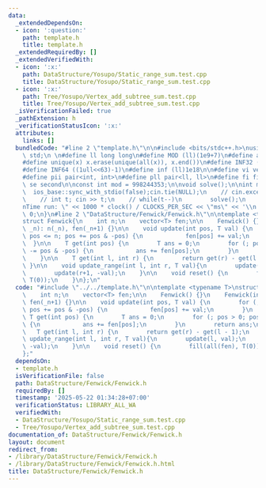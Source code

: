 ```yaml
---
data:
  _extendedDependsOn:
  - icon: ':question:'
    path: template.h
    title: template.h
  _extendedRequiredBy: []
  _extendedVerifiedWith:
  - icon: ':x:'
    path: DataStructure/Yosupo/Static_range_sum.test.cpp
    title: DataStructure/Yosupo/Static_range_sum.test.cpp
  - icon: ':x:'
    path: Tree/Yosupo/Vertex_add_subtree_sum.test.cpp
    title: Tree/Yosupo/Vertex_add_subtree_sum.test.cpp
  _isVerificationFailed: true
  _pathExtension: h
  _verificationStatusIcon: ':x:'
  attributes:
    links: []
  bundledCode: "#line 2 \"template.h\"\n\n#include <bits/stdc++.h>\nusing namespace\
    \ std;\n \n#define ll long long\n#define MOD (ll)(1e9+7)\n#define all(x) (x).begin(),(x).end()\n\
    #define unique(x) x.erase(unique(all(x)), x.end())\n#define INF32 ((1ull<<31)-1)\n\
    #define INF64 ((1ull<<63)-1)\n#define inf (ll)1e18\n\n#define vi vector<int>\n\
    #define pii pair<int, int>\n#define pll pair<ll, ll>\n#define fi first\n#define\
    \ se second\n\nconst int mod = 998244353;\n\nvoid solve();\n\nint main(){\n  \
    \  ios_base::sync_with_stdio(false);cin.tie(NULL);\n    // cin.exceptions(cin.failbit);\n\
    \    // int t; cin >> t;\n    // while(t--)\n        solve();\n    cerr << \"\\\
    nTime run: \" << 1000 * clock() / CLOCKS_PER_SEC << \"ms\" << '\\n';\n    return\
    \ 0;\n}\n#line 2 \"DataStructure/Fenwick/Fenwick.h\"\n\ntemplate <typename T>\n\
    struct Fenwick{\n    int n;\n    vector<T> fen;\n\n    Fenwick() {}\n    Fenwick(int\
    \ _n): n(_n), fen(_n+1) {}\n\n    void update(int pos, T val) {\n        for (;\
    \ pos <= n; pos += pos & -pos) {\n            fen[pos] += val;\n        }\n  \
    \  }\n\n    T get(int pos) {\n        T ans = 0;\n        for (; pos > 0; pos\
    \ -= pos & -pos) {\n            ans += fen[pos];\n        }\n        return ans;\n\
    \    }\n\n    T get(int l, int r) {\n        return get(r) - get(l - 1);\n   \
    \ }\n\n    void update_range(int l, int r, T val){\n        update(l, val);\n\
    \        update(r+1, -val);\n    }\n\n    void reset() {\n        fill(all(fen),\
    \ T(0));\n    }\n};\n"
  code: "#include \"../../template.h\"\n\ntemplate <typename T>\nstruct Fenwick{\n\
    \    int n;\n    vector<T> fen;\n\n    Fenwick() {}\n    Fenwick(int _n): n(_n),\
    \ fen(_n+1) {}\n\n    void update(int pos, T val) {\n        for (; pos <= n;\
    \ pos += pos & -pos) {\n            fen[pos] += val;\n        }\n    }\n\n   \
    \ T get(int pos) {\n        T ans = 0;\n        for (; pos > 0; pos -= pos & -pos)\
    \ {\n            ans += fen[pos];\n        }\n        return ans;\n    }\n\n \
    \   T get(int l, int r) {\n        return get(r) - get(l - 1);\n    }\n\n    void\
    \ update_range(int l, int r, T val){\n        update(l, val);\n        update(r+1,\
    \ -val);\n    }\n\n    void reset() {\n        fill(all(fen), T(0));\n    }\n\
    };"
  dependsOn:
  - template.h
  isVerificationFile: false
  path: DataStructure/Fenwick/Fenwick.h
  requiredBy: []
  timestamp: '2025-05-22 01:34:28+07:00'
  verificationStatus: LIBRARY_ALL_WA
  verifiedWith:
  - DataStructure/Yosupo/Static_range_sum.test.cpp
  - Tree/Yosupo/Vertex_add_subtree_sum.test.cpp
documentation_of: DataStructure/Fenwick/Fenwick.h
layout: document
redirect_from:
- /library/DataStructure/Fenwick/Fenwick.h
- /library/DataStructure/Fenwick/Fenwick.h.html
title: DataStructure/Fenwick/Fenwick.h
---
```

